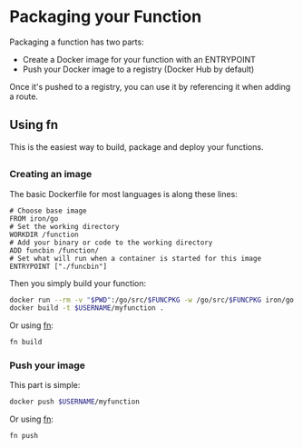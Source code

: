# Packaging your Function

Packaging a function has two parts:

* Create a Docker image for your function with an ENTRYPOINT
* Push your Docker image to a registry (Docker Hub by default)

Once it's pushed to a registry, you can use it by referencing it when adding a route.

## Using fn

This is the easiest way to build, package and deploy your functions.





##

### Creating an image

The basic Dockerfile for most languages is along these lines:

```
# Choose base image
FROM iron/go
# Set the working directory
WORKDIR /function
# Add your binary or code to the working directory
ADD funcbin /function/
# Set what will run when a container is started for this image
ENTRYPOINT ["./funcbin"]
```

Then you simply build your function:

```sh
docker run --rm -v "$PWD":/go/src/$FUNCPKG -w /go/src/$FUNCPKG iron/go:dev go build -o funcbin
docker build -t $USERNAME/myfunction .
```

Or using [fn](../fn/README.md):

```sh
fn build
```

### Push your image

This part is simple:

```sh
docker push $USERNAME/myfunction
```

Or using [fn](../fn/README.md):

```sh
fn push
```
